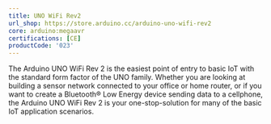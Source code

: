 ```yaml
---
title: UNO WiFi Rev2
url_shop: https://store.arduino.cc/arduino-uno-wifi-rev2
core: arduino:megaavr
certifications: [CE]
productCode: '023'
---
```


The Arduino UNO WiFi Rev 2 is the easiest point of entry to basic IoT with the standard form factor of the UNO family. Whether you are looking at building a sensor network connected to your office or home router, or if you want to create a Bluetooth® Low Energy device sending data to a cellphone, the Arduino UNO WiFi Rev 2 is your one-stop-solution for many of the basic IoT application scenarios.